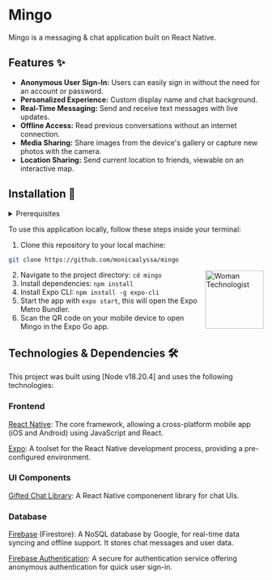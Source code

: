 # Mingo
Mingo is a messaging & chat application built on React Native.

## Features ✨

- **Anonymous User Sign-In:** Users can easily sign in without the need for an account or password.
- **Personalized Experience:** Custom display name and chat background.
- **Real-Time Messaging:** Send and receive text messages with live updates.
- **Offline Access:** Read previous conversations without an internet connection.
- **Media Sharing:** Share images from the device's gallery or capture new photos with the camera.
- **Location Sharing:** Send current location to friends, viewable on an interactive map.

## Installation 📝

<details>
  <summary>Prerequisites</summary>
  <br>
  
  * Node.js (v18.x.x or higher)
  * npm or yarn
  * Expo CLI (v5.x.x)
  * Expo Go mobile app


## 
</details>

To use this application locally, follow these steps inside your terminal:

1. Clone this repository to your local machine:
```bash
git clone https://github.com/monicaalyssa/mingo
```
<img align="right" src="https://raw.githubusercontent.com/Tarikul-Islam-Anik/Telegram-Animated-Emojis/main/People/Woman%20Technologist.webp" alt="Woman Technologist" width="115"/>

2. Navigate to the project directory: `cd mingo`
3. Install dependencies: `npm install`
4. Install Expo CLI: `npm install -g expo-cli`
5. Start the app with `expo start`, this will open the Expo Metro Bundler.
6. Scan the QR code on your mobile device to open Mingo in the Expo Go app.

## Technologies & Dependencies 🛠️
This project was built using [Node v18.20.4] and uses the following technologies:
### Frontend
<a href="https://reactnative.dev/">React Native</a>: The core framework, allowing a cross-platform mobile app (iOS and Android) using JavaScript and React.

<a href="https://expo.dev/">Expo</a>:  A toolset for the React Native development process, providing a pre-configured environment.

### UI Components
<a href="https://github.com/FaridSafi/react-native-gifted-chat">Gifted Chat Library</a>: A React Native componenent library for chat UIs.

### Database
<a href="https://firebase.google.com/">Firebase</a> (Firestore): A NoSQL database by Google, for real-time data syncing and offline support. It stores chat messages and user data.

<a href="https://firebase.google.com/docs/auth">Firebase Authentication</a>: A secure for authentication service offering anonymous authentication for quick user sign-in.

